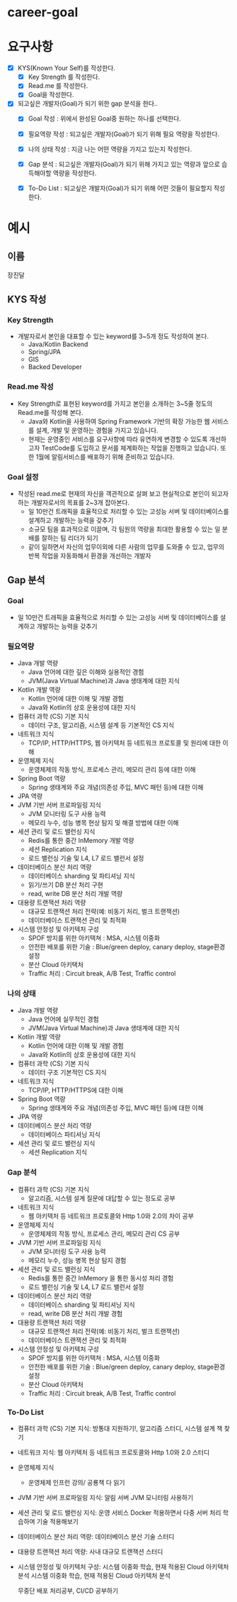 # career-goal

# 요구사항
- [x] KYS(Known Your Self)를 작성한다.
    - [x] Key Strength 를 작성한다.
    - [x] Read.me 를 작성한다.
    - [x] Goal을 작성한다.
- [x] 되고싶은 개발자(Goal)가 되기 위한 gap 분석을 한다..
    - [x] Goal 작성 : 위에서 완성된 Goal중 원하는 하나를 선택한다.
    - [x] 필요역량 작성 : 되고싶은 개발자(Goal)가 되기 위해 필요 역량을 작성한다.
    - [x] 나의 상태 작성 : 지금 나는 어떤 역량을 가지고 있는지 작성한다.
    - [x] Gap 분석 : 되고싶은 개발자(Goal)가 되기 위해 가지고 있는 역량과 앞으로 습득해야할 역량을 작성한다.
    - [x] To-Do List : 되고싶은 개발자(Goal)가 되기 위해 어떤 것들이 필요할지 작성한다.


# 예시
## 이름
장진달
## KYS 작성
### Key Strength
- 개발자로서 본인을 대표할 수 있는 keyword를 3~5개 정도 작성하여 본다.
    - Java/Kotlin Backend
    - Spring/JPA
    - GIS
    - Backed Developer
### Read.me 작성
- Key Strength로 표현된 keyword를 가지고 본인을 소개하는 3~5줄 정도의 Read.me를 작성해 본다.
    - Java와 Kotlin을 사용하여 Spring Framework 기반의 확장 가능한 웹 서비스를 설계, 개발 및 운영하는 경험을 가지고 있습니다. 
    - 현재는 운영중인 서비스를 요구사항에 따라 유연하게 변경할 수 있도록 개선하고자 TestCode를 도입하고 문서를 체계화하는 작업을 진행하고 있습니다.
    또한 1월에 알림서비스를 배포하기 위해 준비하고 있습니다.
### Goal 설정
- 작성된 read.me로 현재의 자신을 객관적으로 살펴 보고 현실적으로 본인이 되고자하는 개발자로서의 목표를 2~3개 잡아본다.
    - 일 10만건 트래픽을 효율적으로 처리할 수 있는 고성능 서버 및 데이터베이스를 설계하고 개발하는 능력을 갖추기
    - 소규모 팀을 효과적으로 이끌며, 각 팀원의 역량을 최대한 활용할 수 있는 일 분배를 잘하는 팀 리더가 되기
    - 같이 일하면서 자신의 업무이외에 다른 사람의 업무를 도와줄 수 있고, 업무의 반복 작업을 자동화해서 환경을 개선하는 개발자
## Gap 분석
### Goal
- 일 10만건 트래픽을 효율적으로 처리할 수 있는 고성능 서버 및 데이터베이스를 설계하고 개발하는 능력을 갖추기
### 필요역량
- Java 개발 역량
    - Java 언어에 대한 깊은 이해와 실용적인 경험
    - JVM(Java Virtual Machine)과 Java 생태계에 대한 지식
- Kotlin 개발 역량
    - Kotlin 언어에 대한 이해 및 개발 경험
    - Java와 Kotlin의 상호 운용성에 대한 지식
- 컴퓨터 과학 (CS) 기본 지식
    - 데이터 구조, 알고리즘, 시스템 설계 등 기본적인 CS 지식
- 네트워크 지식
    - TCP/IP, HTTP/HTTPS, 웹 아키텍처 등 네트워크 프로토콜 및 원리에 대한 이해
- 운영체제 지식
    - 운영체제의 작동 방식, 프로세스 관리, 메모리 관리 등에 대한 이해
- Spring Boot 역량
    - Spring 생태계와 주요 개념(의존성 주입, MVC 패턴 등)에 대한 이해
- JPA 역량
- JVM 기반 서버 프로파일링 지식
    - JVM 모니터링 도구 사용 능력
    - 메모리 누수, 성능 병목 현상 탐지 및 해결 방법에 대한 이해
- 세션 관리 및 로드 밸런싱 지식
    - Redis를 통한 중간 InMemory 개발 역량
    - 세션 Replication 지식
    - 로드 밸런싱 기술 및 L4, L7 로드 밸런서 설정
- 데이터베이스 분산 처리 역량
    - 데이터베이스 sharding 및 파티셔닝 지식
    - 읽기/쓰기 DB 분산 처리 구현
    - read, write DB 분산 처리 개발 역량
- 대용량 트랜잭션 처리 역량
    - 대규모 트랜잭션 처리 전략(예: 비동기 처리, 벌크 트랜잭션)
    - 데이터베이스 트랜잭션 관리 및 최적화
- 시스템 안정성 및 아키텍처 구성
    - SPOF 방지를 위한 아키택쳐 : MSA, 시스템 이중화
    - 안전한 배포를 위한 기술 : Blue/green deploy, canary deploy, stage환경 설정
    - 분산 Cloud 아키택처
    - Traffic 처리 : Circuit break, A/B Test, Traffic control

### 나의 상태
- Java 개발 역량
    - Java 언어에 실무적인 경험
    - JVM(Java Virtual Machine)과 Java 생태계에 대한 지식
- Kotlin 개발 역량
    - Kotlin 언어에 대한 이해 및 개발 경험
    - Java와 Kotlin의 상호 운용성에 대한 지식
- 컴퓨터 과학 (CS) 기본 지식
    - 데이터 구조 기본적인 CS 지식
- 네트워크 지식
    - TCP/IP, HTTP/HTTPS에 대한 이해
- Spring Boot 역량
    - Spring 생태계와 주요 개념(의존성 주입, MVC 패턴 등)에 대한 이해
- JPA 역량
- 데이터베이스 분산 처리 역량
    - 데이터베이스 파티셔닝 지식
- 세션 관리 및 로드 밸런싱 지식
  - 세션 Replication 지식

### Gap 분석
- 컴퓨터 과학 (CS) 기본 지식
    - 알고리즘, 시스템 설계 질문에 대답할 수 있는 정도로 공부
- 네트워크 지식
    - 웹 아키텍처 등 네트워크 프로토콜와 Http 1.0와 2.0의 차이 공부
- 운영체제 지식
  - 운영체제의 작동 방식, 프로세스 관리, 메모리 관리 CS 공부
- JVM 기반 서버 프로파일링 지식
  - JVM 모니터링 도구 사용 능력
  - 메모리 누수, 성능 병목 현상 탐지 경험
- 세션 관리 및 로드 밸런싱 지식
  - Redis를 통한 중간 InMemory 을 통한 동시성 처리 경험
  - 로드 밸런싱 기술 및 L4, L7 로드 밸런서 설정
- 데이터베이스 분산 처리 역량
  - 데이터베이스 sharding 및 파티셔닝 지식
  - read, write DB 분산 처리 개발 경험
- 대용량 트랜잭션 처리 역량
  - 대규모 트랜잭션 처리 전략(예: 비동기 처리, 벌크 트랜잭션)
  - 데이터베이스 트랜잭션 관리 및 최적화
- 시스템 안정성 및 아키텍처 구성
  - SPOF 방지를 위한 아키택쳐 : MSA, 시스템 이중화
  - 안전한 배포를 위한 기술 : Blue/green deploy, canary deploy, stage환경 설정
  - 분산 Cloud 아키택처
  - Traffic 처리 : Circuit break, A/B Test, Traffic control

### To-Do List
- 컴퓨터 과학 (CS) 기본 지식: 방통대 지원하기!, 알고리즘 스터디, 시스템 설계 책 찾기
- 네트워크 지식: 웹 아키텍처 등 네트워크 프로토콜와 Http 1.0와 2.0 스터디
- 운영체제 지식
  - 운영체제 인프런 강의/ 공룡책 다 읽기
- JVM 기반 서버 프로파일링 지식: 알림 서버 JVM 모니터링 사용하기
- 세션 관리 및 로드 밸런싱 지식: 운영 서비스 Docker 적용하면서 다중 서버 처리 학습하며 기술 적용해보기
- 데이터베이스 분산 처리 역량: 데이터베이스 분산 기술 스터디
- 대용량 트랜잭션 처리 역량: 사내 대규모 트랜잭션 스터디
- 시스템 안정성 및 아키텍처 구성: 시스템 이중화 학습, 현재 적용된 Cloud 아키텍처 분석
  시스템 이중화 학습, 현재 적용된 Cloud 아키텍처 분석

  무중단 배포 처리공부, CI/CD 공부하기
